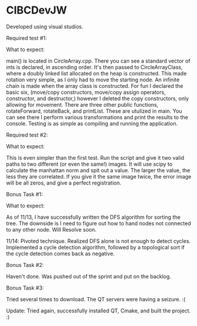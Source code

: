 # CIBCDevJW

Developed using visual studios. 

Required test #1:

What to expect:

main() is located in CircleArray.cpp. There you can see a standard vector of ints is declared, in ascending order. 
It's then passed to CircleArrayClass, where a doubly linked list allocated on the heap is constructed. This made
rotation very simple, as I only had to move the starting node. An infinite chain is made when the array class is constructed.
For fun I declared the basic six, (move/copy constructors, move/copy assign operators, constructor, and destructor,)
however I deleted the copy constructors, only allowing for movement. There are three other public functions,
rotateForward, rotateBack, and printList. These are utulized in main. You can see there I perform various transformations and
print the results to the console. Testing is as simple as compiling and running the application.

Required test #2:

What to expect:

This is even simpler than the first test. Run the script and give it two valid paths to two different (or even the same!) images.
It will use scipy to calculate the manhattan norm and spit out a value. The larger the value, the less they are correlated.
If you give it the same image twice, the error image will be all zeros, and give a perfect registration.

Bonus Task #1:

What to expect:

As of 11/13, I have successfully written the DFS algorithm for sorting the tree. The downside is I need to figure out how to hand nodes not connected to any other node. Will Resolve soon.

11/14: Pivoted technique. Realized DFS alone is not enough to detect cycles. Implemented a cycle detection algorithm, followed by a topological sort if the cycle detection comes back as negative.

Bonus Task #2:

Haven't done. Was pushed out of the sprint and put on the backlog.

Bonus Task #3:

Tried several times to download. The QT servers were having a seizure. :(

Update: Tried again, successfully installed QT, Cmake, and built the project. :)
